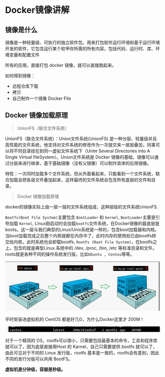 # Docker镜像讲解

## 镜像是什么

镜像是一种轻量级、可执行的独立软件包，用来打包软件运行环境和基于运行环境开发的软件，它包含运行某个软甲你所需的所有内容，包括代码、运行时、库、环境变量和配置文件

所有的应用，直接打包 docker 镜像，就可以直接跑起来。

如何得到镜像：

- 远程仓库下载
- 拷贝
- 自己制作一个镜像 Docker File

## Docker 镜像加载原理

> UnionFS（联合文件系统）

UnionFS（联合文件系统）：Union文件系统(UnionFS) 是一种分层、轻量级并且高性能的文件系统，他支持对文件系统的修改作为一次提交来一层层叠加，同事可以将不同目录挂在到同一虚拟文件系统下（Unite Several Directories Into A Single Virtual fileSystem）。Union文件系统是 Docker 镜像的基础，镜像可以通过分层来进行继承，基于基础镜像（没有父镜像）可以制作具体的应用镜像。

特性：一次同时加载多个文件系统，但从外面看起来，只能看到一个文件系统，联合加载会把各层文件叠加起来，这样最终的文件系统会包含所有底层的文件和目录。

> Docker 镜像加载原理

docker的镜像实际上由一层一层的文件系统组成，这种层级的文件系统UnionFS.

`Bootfs(Boot File System)`主要包含 `BootLoader` 和 `kernel`, `BootLoader`主要是引导加载 `Kernel`, Linux刚启动时会加载`bootfs`文件系统，在Docker镜像的最底层是boots。这一层与我们典型的Linux/Unix系统是一样的，包含boot加载器和内核。当boot加载完成之后整个内核就都在内存中了，此时内存的使用权已由bootfs转交给内核，此时系统也会卸载bootfs,
`RootFs (Root File System)`，在bootfs之上。包含的就是典型Linux.系统中的 /dev, /proc, /bin, /etc 等标准目录和文件。roots就是各种不同的操作系统发行版，比如`Ubuntu , Centos`等等。

![docker镜像加载原理](https://github.com/VisDeng/Docker/blob/master/studySend/images/docker%E9%95%9C%E5%83%8F%E5%8A%A0%E8%BD%BD%E5%8E%9F%E7%90%86.png)

平时安装进虚拟机的 CentOS 都是好几G，为什么Docker这里才 200M！

![image-20210212210407135](images\image-20210212210407135.png)

对于一个精简的 OS，rootfs可以很小，只需要包括最基本的命令，工具和程序库就可以了，因为底层直接用Host 的 Karnel，自己只需要提供 bootfs 就可以了，由此可见对于不同的 Linux 发行版，rootfs 基本是一致的，rootfs会有差别，因此不同的发行分版可以共用 BootFS。

**虚拟机是分钟级，容器是秒级。**

